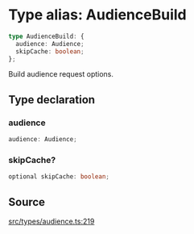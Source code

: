 # Type alias: AudienceBuild

```ts
type AudienceBuild: {
  audience: Audience;
  skipCache: boolean;
};
```

Build audience request options.

## Type declaration

### audience

```ts
audience: Audience;
```

### skipCache?

```ts
optional skipCache: boolean;
```

## Source

[src/types/audience.ts:219](https://github.com/torque-labs/torque-ts-sdk/blob/60b058a1261e69e5eb8f4ad7130e050df24bb92d/src/types/audience.ts#L219)
